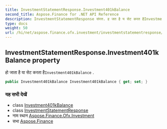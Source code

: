 ```yaml
---
title: InvestmentStatementResponse.Investment401kBalance
second_title: Aspose.Finance for .NET API Reference
description: InvestmentStatementResponse संपत्त. ह जत है य सेट करत हैInvestment401kBalance .
type: docs
weight: 50
url: /hi/net/aspose.finance.ofx.investment/investmentstatementresponse/investment401kbalance/
---
```

## InvestmentStatementResponse.Investment401kBalance property

हो जाता है या सेट करता है`Investment401kBalance` .

```csharp
public Investment401kBalance Investment401kBalance { get; set; }
```

### यह सभी देखें

* class [Investment401kBalance](../../investment401kbalance/)
* class [InvestmentStatementResponse](../)
* नाम स्थान [Aspose.Finance.Ofx.Investment](../../investmentstatementresponse/)
* सभा [Aspose.Finance](../../../)


